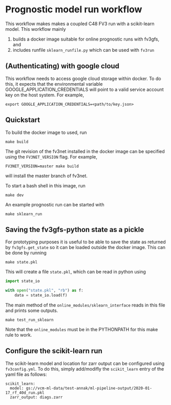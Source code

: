 Prognostic model run workflow
=============================

This workflow makes makes a coupled C48 FV3 run with a scikit-learn model. This workflow mainly
1. builds a docker image suitable for online prognostic runs with fv3gfs, and
1. includes runfile `sklearn_runfile.py` which can be used with `fv3run`

(Authenticating) with google cloud
--------------------------------

This workflow needs to access google cloud storage within docker. To do this,
it expects that the environmental variable GOOGLE_APPLICATION_CREDENTIALS
will point to a valid service account key on the host system. For example,

    export GOOGLE_APPLICATION_CREDENTIALS=<path/to/key.json>

Quickstart
----------

To build the docker image to used, run

	make build

The git revision of the fv3net installed in the docker image can be specified using the `FV3NET_VERSION` flag. For example,

    FV3NET_VERSION=master make build
    
will install the master branch of fv3net.

To start a bash shell in this image, run

	make dev

An example prognostic run can be started with 

	make sklearn_run
    
Saving the fv3gfs-python state as a pickle
------------------------------------------

For prototyping purposes it is useful to be able to save the state as returned
by `fv3gfs.get_state` so it can be loaded outside the docker image. This can be
done by running

	make state.pkl

This will create a file `state.pkl`, which can be read in python using 
	
```python
import state_io

with open("state.pkl", "rb") as f:
    data = state_io.load(f)
```

The main method of the  `online_modules/sklearn_interface` reads in this file and prints some outputs.

    make test_run_sklearn

Note that the `online_modules` must be in the PYTHONPATH for this make rule to work.

Configure the scikit-learn run
------------------------------------------

The scikit-learn model and location for zarr output can be configured using `fv3config.yml`. To do this, simply add/modifly the `scikit_learn` entry of the yaml file as follows:
```
scikit_learn:
  model: gs://vcm-ml-data/test-annak/ml-pipeline-output/2020-01-17_rf_40d_run.pkl
  zarr_output: diags.zarr
```

